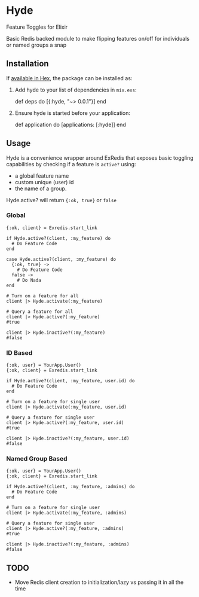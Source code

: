 # Hyde

Feature Toggles for Elixir

Basic Redis backed module to make flipping features on/off for individuals or named groups a snap

## Installation

If [available in Hex](https://hex.pm/docs/publish), the package can be installed as:

  1. Add hyde to your list of dependencies in `mix.exs`:

        def deps do
          [{:hyde, "~> 0.0.1"}]
        end

  2. Ensure hyde is started before your application:

        def application do
          [applications: [:hyde]]
        end


## Usage

Hyde is a convenience wrapper around ExRedis that exposes basic toggling
capabilities by checking if a feature is `active?` using:

  - a global feature name
  - custom unique (user) id
  - the name of a group.

Hyde.active? will return `{:ok, true}` or `false`


### Global
    
    {:ok, client} = Exredis.start_link

    if Hyde.active?(client, :my_feature) do
      # Do Feature Code
    end

    case Hyde.active?(client, :my_feature) do
      {:ok, true} -> 
        # Do Feature Code
      false ->
        # Do Nada
    end

    # Turn on a feature for all
    client |> Hyde.activate(:my_feature)

    # Query a feature for all
    client |> Hyde.active?(:my_feature) 
    #true

    client |> Hyde.inactive?(:my_feature) 
    #false


### ID Based

    {:ok, user} = YourApp.User()
    {:ok, client} = Exredis.start_link

    if Hyde.active?(client, :my_feature, user.id) do
      # Do Feature Code
    end

    # Turn on a feature for single user
    client |> Hyde.activate(:my_feature, user.id)

    # Query a feature for single user
    client |> Hyde.active?(:my_feature, user.id) 
    #true

    client |> Hyde.inactive?(:my_feature, user.id) 
    #false

### Named Group Based

    {:ok, user} = YourApp.User()
    {:ok, client} = Exredis.start_link

    if Hyde.active?(client, :my_feature, :admins) do
      # Do Feature Code
    end

    # Turn on a feature for single user
    client |> Hyde.activate(:my_feature, :admins)

    # Query a feature for single user
    client |> Hyde.active?(:my_feature, :admins) 
    #true

    client |> Hyde.inactive?(:my_feature, :admins) 
    #false


## TODO

  - Move Redis client creation to initialization/lazy 
    vs passing it in all the time

